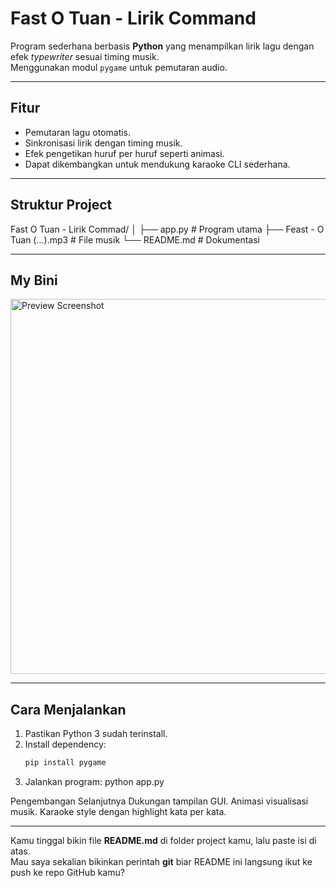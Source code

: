 # Fast O Tuan - Lirik Command

Program sederhana berbasis **Python** yang menampilkan lirik lagu dengan efek *typewriter* sesuai timing musik.  
Menggunakan modul `pygame` untuk pemutaran audio.

---

## Fitur
- Pemutaran lagu otomatis.
- Sinkronisasi lirik dengan timing musik.
- Efek pengetikan huruf per huruf seperti animasi.
- Dapat dikembangkan untuk mendukung karaoke CLI sederhana.

---

## Struktur Project
Fast O Tuan - Lirik Commad/
│
├── app.py # Program utama
├── Feast - O Tuan (...).mp3 # File musik
└── README.md # Dokumentasi


---

## My Bini

<img src="https://iili.io/KJVonP2.png" alt="Preview Screenshot" width="600"/>

---

## Cara Menjalankan
1. Pastikan Python 3 sudah terinstall.
2. Install dependency:
   ```bash
   pip install pygame
3. Jalankan program: python app.py

Pengembangan Selanjutnya
Dukungan tampilan GUI.
Animasi visualisasi musik.
Karaoke style dengan highlight kata per kata.

---

Kamu tinggal bikin file **README.md** di folder project kamu, lalu paste isi di atas.  
Mau saya sekalian bikinkan perintah **git** biar README ini langsung ikut ke push ke repo GitHub kamu?
